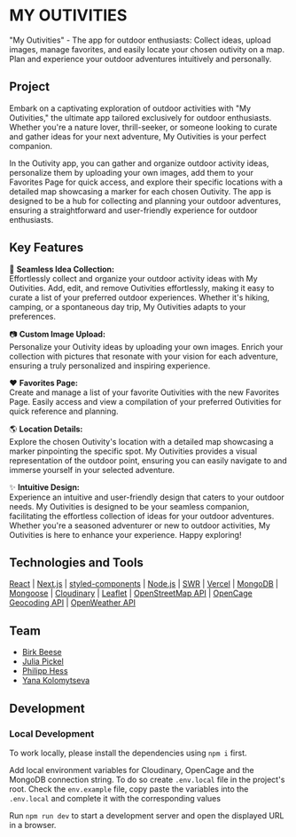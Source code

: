 # MY OUTIVITIES

"My Outivities" - The app for outdoor enthusiasts: Collect ideas, upload images, manage favorites, and easily locate your chosen outivity on a map. Plan and experience your outdoor adventures intuitively and personally.

## Project

Embark on a captivating exploration of outdoor activities with "My Outivities," the ultimate app tailored exclusively for outdoor enthusiasts. Whether you're a nature lover, thrill-seeker, or someone looking to curate and gather ideas for your next adventure, My Outivities is your perfect companion.

In the Outivity app, you can gather and organize outdoor activity ideas, personalize them by uploading your own images, add them to your Favorites Page for quick access, and explore their specific locations with a detailed map showcasing a marker for each chosen Outivity. The app is designed to be a hub for collecting and planning your outdoor adventures, ensuring a straightforward and user-friendly experience for outdoor enthusiasts.

## Key Features

📱 **Seamless Idea Collection:**  
Effortlessly collect and organize your outdoor activity ideas with My Outivities. Add, edit, and remove Outivities effortlessly, making it easy to curate a list of your preferred outdoor experiences. Whether it's hiking, camping, or a spontaneous day trip, My Outivities adapts to your preferences.

📷 **Custom Image Upload:**  
Personalize your Outivity ideas by uploading your own images. Enrich your collection with pictures that resonate with your vision for each adventure, ensuring a truly personalized and inspiring experience.

❤️ **Favorites Page:**  
Create and manage a list of your favorite Outivities with the new Favorites Page. Easily access and view a compilation of your preferred Outivities for quick reference and planning.

🌎 **Location Details:**  
Explore the chosen Outivity's location with a detailed map showcasing a marker pinpointing the specific spot. My Outivities provides a visual representation of the outdoor point, ensuring you can easily navigate to and immerse yourself in your selected adventure.

✨ **Intuitive Design:**  
Experience an intuitive and user-friendly design that caters to your outdoor needs. My Outivities is designed to be your seamless companion, facilitating the effortless collection of ideas for your outdoor adventures. Whether you're a seasoned adventurer or new to outdoor activities, My Outivities is here to enhance your experience. Happy exploring!

## Technologies and Tools

[React](https://react.dev/) | [Next.js](https://nextjs.org/) | [styled-components](https://styled-components.com/) | [Node.js](https://nodejs.org/en) | [SWR](https://swr.vercel.app/) | [Vercel](https://vercel.com/) | [MongoDB](https://www.mongodb.com/) | [Mongoose](https://mongoosejs.com/) | [Cloudinary](https://cloudinary.com/) | [Leaflet](https://leafletjs.com/) | [OpenStreetMap API](https://www.openstreetmap.org/copyright) | [OpenCage Geocoding API](https://opencagedata.com/api) | [OpenWeather API](https://openweathermap.org/)

## Team

- [Birk Beese](https://github.com/BirkBee)
- [Julia Pickel](https://github.com/Julia-Pickel)
- [Philipp Hess](https://github.com/Philipp-Hess)
- [Yana Kolomytseva](https://github.com/ykolomytseva)

## Development

### Local Development

To work locally, please install the dependencies using `npm i` first.

Add local environment variables for Cloudinary, OpenCage and the MongoDB connection string.
To do so create `.env.local` file in the project's root.
Check the `env.example` file, copy paste the variables into the `.env.local` and complete it with the corresponding values

Run `npm run dev` to start a development server and open the displayed URL in a browser.
